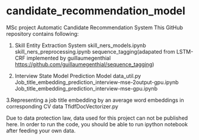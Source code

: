 # candidate_recommendation_model
MSc project Automatic Candidate Recommendation System
This GitHub repository contains following:
1. Skill Entity Extraction System
skill_ners_models.ipynb	
skill_ners_preprocessing.ipynb
sequence_tagging(adapated from LSTM-CRF implemented by guillaumegenthial https://github.com/guillaumegenthial/sequence_tagging)

2. Interview State Model Prediction Model
data_util.py
Job_title_embedding_prediction_interview-mse-2output-gpu.ipynb
Job_title_embedding_prediction_interview-mse-gpu.ipynb

3.Representing a job title embedding by an average word embeddings in corresponding CV data
TfidfDocVectorizer.py

Due to data protection law, data used for this project can not be published here.
In order to run the code, you should be able to run ipython notebook after feeding your own data.
